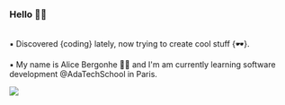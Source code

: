 ### Hello 🖖🏼
<br />
▪️ Discovered {coding} lately,
now trying to create cool stuff {🕶}.

▪️ My name is Alice Bergonhe 🖖🏼 and I'm am currently learning software development @AdaTechSchool in Paris.

![](https://media.giphy.com/media/QWkuGmMgphvmE/giphy.gif)



